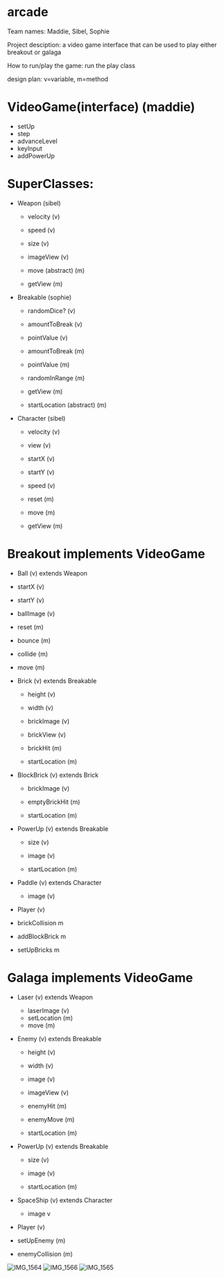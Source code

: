 # arcade

Team names: Maddie, Sibel, Sophie

Project desciption: a video game interface that can be used to play either breakout or galaga

How to run/play the game: run the play class

design plan: v=variable, m=method
# VideoGame(interface) (maddie)
  - setUp
  - step
  - advanceLevel
  - keyInput
  - addPowerUp
  
# SuperClasses:
- Weapon (sibel)
  - velocity (v)
  - speed (v)
  - size (v)
  - imageView (v)
  
  - move (abstract) (m)
  - getView (m)
- Breakable (sophie)
  - randomDice? (v)
  - amountToBreak (v)
  - pointValue (v)
  
  - amountToBreak (m)
  - pointValue (m)
  - randomInRange (m)
  - getView (m)
  - startLocation (abstract) (m)
- Character (sibel)
  - velocity (v)
  - view (v)
  - startX (v)
  - startY (v)
  - speed (v)
  
  - reset (m)
  - move (m)
  - getView (m)
  
# Breakout implements VideoGame
 - Ball (v) extends Weapon
  - startX (v)
  - startY (v)
  - ballImage (v)

  - reset (m)
  - bounce (m)
  - collide (m)
  - move (m)
- Brick (v) extends Breakable
  - height (v)
  - width (v)
  - brickImage (v)
  - brickView (v)

  - brickHit (m)
  - startLocation (m)
- BlockBrick (v) extends Brick
  - brickImage (v)

  - emptyBrickHit (m)
  - startLocation (m)
- PowerUp (v) extends Breakable
  - size (v)
  - image (v)

  - startLocation (m)
- Paddle (v) extends Character
  - image (v)
- Player (v)

 - brickCollision m
 - addBlockBrick m
- setUpBricks m

# Galaga implements VideoGame
- Laser (v) extends Weapon
  - laserImage (v)
  - setLocation (m)
  - move (m)
- Enemy (v) extends Breakable
  - height (v)
  - width (v)
  - image (v)
  - imageView (v)

  - enemyHit (m)
  - enemyMove (m)
  - startLocation (m)
- PowerUp (v) extends Breakable
  - size (v)
  - image (v)

  - startLocation (m) 
- SpaceShip (v) extends Character
  - image v
- Player (v)

- setUpEnemy (m)
- enemyCollision (m) 
  
![IMG_1564](https://user-images.githubusercontent.com/113381324/197603108-1b4bbffa-5355-4f57-a8a5-684143302ed8.jpeg)
![IMG_1566](https://user-images.githubusercontent.com/113381324/197603112-eaf6564c-498e-4855-bf91-bda0b0aa9e37.jpeg)
![IMG_1565](https://user-images.githubusercontent.com/113381324/197603116-9264bc20-d9ac-4fb8-9346-90e3f88b165c.jpeg)
